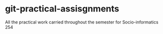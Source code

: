 # git-practical-assisgnments
All the practical work carried throughout the semester for Socio-informatics 254  
